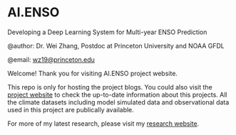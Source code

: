 # AI.ENSO
Developing a Deep Learning System for Multi-year ENSO Prediction

@author: Dr. Wei Zhang, Postdoc at Princeton University and NOAA GFDL 

@email: wz19@princeton.edu

Welcome! Thank you for visiting AI.ENSO project website. 

This repo is only for hosting the project blogs. You could also visit the [project website](https://wei-climate.github.io/AI.ENSO/) to check the up-to-date information about this projects. All the climate datasets including model simulated data and observational data used in this project are publically available. 

For more of my latest research, please visit my [research website](https://weizh.weebly.com). 


